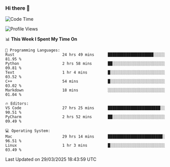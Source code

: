 ### Hi there 👋

<!--START_SECTION:waka-->
![Code Time](http://img.shields.io/badge/Code%20Time-1%2C052%20hrs%2030%20mins-blue)

![Profile Views](http://img.shields.io/badge/Profile%20Views-2-blue)

📊 **This Week I Spent My Time On** 

```text
💬 Programming Languages: 
Rust                     24 hrs 49 mins      ████████████████████░░░░░   81.95 % 
Python                   2 hrs 58 mins       ██░░░░░░░░░░░░░░░░░░░░░░░   09.81 % 
Text                     1 hr 4 mins         █░░░░░░░░░░░░░░░░░░░░░░░░   03.52 % 
C++                      54 mins             █░░░░░░░░░░░░░░░░░░░░░░░░   03.02 % 
Markdown                 18 mins             ░░░░░░░░░░░░░░░░░░░░░░░░░   01.04 % 

🔥 Editors: 
VS Code                  27 hrs 25 mins      ███████████████████████░░   90.51 % 
PyCharm                  2 hrs 52 mins       ██░░░░░░░░░░░░░░░░░░░░░░░   09.49 % 

💻 Operating System: 
Mac                      29 hrs 14 mins      ████████████████████████░   96.51 % 
Linux                    1 hr 3 mins         █░░░░░░░░░░░░░░░░░░░░░░░░   03.49 % 
```


 Last Updated on 29/03/2025 18:43:59 UTC
<!--END_SECTION:waka-->

<!--
**JackeyHua-SJTU/JackeyHua-SJTU** is a ✨ _special_ ✨ repository because its `README.md` (this file) appears on your GitHub profile.

Here are some ideas to get you started:

- 🔭 I’m currently working on ...
- 🌱 I’m currently learning ...
- 👯 I’m looking to collaborate on ...
- 🤔 I’m looking for help with ...
- 💬 Ask me about ...
- 📫 How to reach me: ...
- 😄 Pronouns: ...
- ⚡ Fun fact: ...
-->
